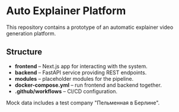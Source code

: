 # Auto Explainer Platform

This repository contains a prototype of an automatic explainer video generation platform.

## Structure

- **frontend** – Next.js app for interacting with the system.
- **backend** – FastAPI service providing REST endpoints.
- **modules** – placeholder modules for the pipeline.
- **docker-compose.yml** – run frontend and backend together.
- **.github/workflows** – CI/CD configuration.

Mock data includes a test company "Пельменная в Берлине".
